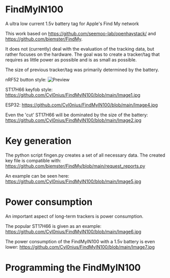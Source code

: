 # FindMyIN100
A ultra low current 1.5v battery tag for Apple's Find My network

This work based on https://github.com/seemoo-lab/openhaystack/ and https://github.com/biemster/FindMy.

It does not (currently) deal with the evaluation of the tracking data, but rather focuses on the hardware.
The goal was to create a tracker/tag that requires as little power as possible and is as small as possible.

The size of previous tracker/tag was primarily determined by the battery.

nRF52 button style:
![Preview](https://raw.githubusercontent.com/Cyl0nius/FindMyIN100/blob/main/Image3.jpg)

ST17H66 keyfob style: https://github.com/Cyl0nius/FindMyIN100/blob/main/Image1.jpg

ESP32: https://github.com/Cyl0nius/FindMyIN100/blob/main/Image4.jpg

Even the 'cut' ST17H66 will be dominated by the size of the battery: https://github.com/Cyl0nius/FindMyIN100/blob/main/Image2.jpg

# Key generation
The python script fingen.py creates a set of all necessary data. The created key file is compatible with: https://github.com/biemster/FindMy/blob/main/request_reports.py

An example can be seen here: https://github.com/Cyl0nius/FindMyIN100/blob/main/Image5.jpg


# Power consumption
An important aspect of long-term trackers is power consumption.

The popular ST17H66 is given as an example: https://github.com/Cyl0nius/FindMyIN100/blob/main/Image6.jpg

The power consumption of the FindMyIN100 with a 1.5v battery is even lower: https://github.com/Cyl0nius/FindMyIN100/blob/main/Image7.jpg

# Programming the FindMyIN100



